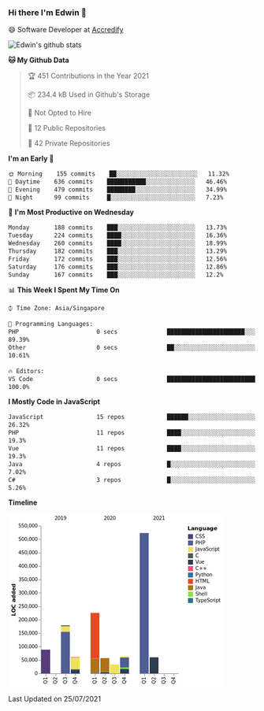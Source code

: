 ### Hi there I'm Edwin 👋


😄 Software Developer at [Accredify](https://accredify.io/)


![Edwin's github stats](https://github-readme-stats.vercel.app/api?username=edwinkkh&show_icons=true&count_private=true) 


<!--START_SECTION:waka-->
**🐱 My Github Data** 

> 🏆 451 Contributions in the Year 2021
 > 
> 📦 234.4 kB Used in Github's Storage 
 > 
> 🚫 Not Opted to Hire
 > 
> 📜 12 Public Repositories 
 > 
> 🔑 42 Private Repositories  
 > 
**I'm an Early 🐤** 

```text
🌞 Morning    155 commits    ██░░░░░░░░░░░░░░░░░░░░░░░   11.32% 
🌆 Daytime    636 commits    ███████████░░░░░░░░░░░░░░   46.46% 
🌃 Evening    479 commits    ████████░░░░░░░░░░░░░░░░░   34.99% 
🌙 Night      99 commits     █░░░░░░░░░░░░░░░░░░░░░░░░   7.23%

```
📅 **I'm Most Productive on Wednesday** 

```text
Monday       188 commits    ███░░░░░░░░░░░░░░░░░░░░░░   13.73% 
Tuesday      224 commits    ████░░░░░░░░░░░░░░░░░░░░░   16.36% 
Wednesday    260 commits    ████░░░░░░░░░░░░░░░░░░░░░   18.99% 
Thursday     182 commits    ███░░░░░░░░░░░░░░░░░░░░░░   13.29% 
Friday       172 commits    ███░░░░░░░░░░░░░░░░░░░░░░   12.56% 
Saturday     176 commits    ███░░░░░░░░░░░░░░░░░░░░░░   12.86% 
Sunday       167 commits    ███░░░░░░░░░░░░░░░░░░░░░░   12.2%

```


📊 **This Week I Spent My Time On** 

```text
⌚︎ Time Zone: Asia/Singapore

💬 Programming Languages: 
PHP                      0 secs              ██████████████████████░░░   89.39% 
Other                    0 secs              ██░░░░░░░░░░░░░░░░░░░░░░░   10.61%

🔥 Editors: 
VS Code                  0 secs              █████████████████████████   100.0%

```

**I Mostly Code in JavaScript** 

```text
JavaScript               15 repos            ██████░░░░░░░░░░░░░░░░░░░   26.32% 
PHP                      11 repos            ████░░░░░░░░░░░░░░░░░░░░░   19.3% 
Vue                      11 repos            ████░░░░░░░░░░░░░░░░░░░░░   19.3% 
Java                     4 repos             █░░░░░░░░░░░░░░░░░░░░░░░░   7.02% 
C#                       3 repos             █░░░░░░░░░░░░░░░░░░░░░░░░   5.26%

```


**Timeline**

![Chart not found](https://raw.githubusercontent.com/edwinkkh/edwinkkh/master/charts/bar_graph.png) 


 Last Updated on 25/07/2021
<!--END_SECTION:waka-->


<!--
**edwinkkh/edwinkkh** is a ✨ _special_ ✨ repository because its `README.md` (this file) appears on your GitHub profile.

Here are some ideas to get you started:
- 🔭 I’m currently working on projects related to
- 🌱 I’m currently learning ...
- 👯 I’m looking to collaborate on ...
📫 How to reach me: 
- 🤔 I’m looking for help with ...
- 💬 Ask me about ...
- ⚡ Fun fact: ...
-->
